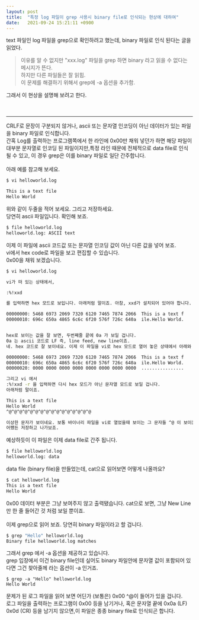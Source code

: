```yaml
---
layout: post
title:  "특정 log 파일이 grep 사용시 binary file로 인식되는 현상에 대하여"
date:   2021-09-24 15:21:11 +0900
---
```


text 파일인 log 파일을 grep으로 확인하려고 했는데, binary 파일로 인식 된다는 글을 읽었다.

>이유를 알 수 없지만 "xxx.log" 파일을 grep 하면 binary 라고 읽을 수 없다는 메시지가 뜬다.<br>
하지만 다른 파일들은 잘 읽힘.<br>
이 문제를 해결하기 위해서 grep에 -a 옵션을 추가함.<br>

그래서 이 현상을 설명해 보려고 한다.<br>
<br>
<br>

---

CRLF로 문장이 구분되지 않거나, ascii 또는 문자열 인코딩이 아닌 데이터가 있는 파일을 binary 파일로 인식합니다.<br>
간혹 Log를 출력하는 프로그램쪽에서 한 라인에 0x00만 채워 넣던가 하면 해당 파일이 대부분 문자열로 인코딩 된 파일이지만,특정 라인 때문에 전체적으로 data file로 인식될 수 있고, 이 경우 grep은 이를 binary 파일로 일단 간주합니다.
<br>
<br>
아래 예를 참고해 보세요.

```bash
$ vi helloworld.log

This is a text file
Hello World
```
위와 같이 두줄을 적어 보세요. 그리고 저장하세요.<br>
당연히 ascii 파일입니다. 확인해 보죠.<br>
```bash
$ file helloworld.log
helloworld.log: ASCII text
```

이제 이 파일에 ascii 코드값 또는 문자열 인코딩 값이 아닌 다른 값을 넣어 보죠.<br>
vi에서 hex code로 파일을 보고 편집할 수 있습니다.<br>
0x00을 채워 보겠습니다.<br>

```bash
$ vi helloworld.log

vi가 떠 있는 상태에서,

:%!xxd

를 입력하면 hex 모드로 보입니다. 아래처럼 말이죠. 아참, xxd가 설치되어 있어야 합니다. sudo apt-get install xxd

00000000: 5468 6973 2069 7320 6120 7465 7874 2066  This is a text f
00000010: 696c 650a 4865 6c6c 6f20 576f 726c 640a  ile.Hello World.


hex로 보이는 값을 잘 보면, 두번째줄 끝에 0a 가 보일 겁니다.
0a 는 ascii 코드로 LF 즉, line feed, new line이죠.
네. hex 코드로 잘 보이네요. 이제 이 파일을 vi로 hex 모드로 열어 놓은 상태에서 아래와 같이 한줄 더 추가해 보세요.

00000000: 5468 6973 2069 7320 6120 7465 7874 2066  This is a text f
00000010: 696c 650a 4865 6c6c 6f20 576f 726c 640a  ile.Hello World.
00000020: 0000 0000 0000 0000 0000 0000 0000 0000  ................

그리고 vi 에서
:%!xxd -r 을 입력하면 다시 hex 모드가 아닌 문자열 모드로 보일 겁니다.
아래처럼 말이죠.

This is a text file
Hello World
^@^@^@^@^@^@^@^@^@^@^@^@^@^@^@^@

이상한 문자가 보이네요. 보통 바이너리 파일을 vi로 열었을때 보이는 그 문자들 ^@ 이 보이는군요.
어쨌든 저장하고 나가보죠.
```

예상하듯이 이 파일은 이제 data file로 간주 됩니다.
```bash
$ file helloworld.log
helloworld.log: data
```

data file (binary file)을 만들었는데, cat으로 읽어보면 어떻게 나올까요?
```bash
$ cat helloworld.log
This is a text file
Hello World

```

0x00 데이터 부분은 그냥 보여주지 않고 출력됐습니다. cat으로 보면, 그냥 New Line만 한 줄 들어간 것 처럼 보일 뿐이죠.<br>
<br>
이제 grep으로 읽어 보죠. 당연히 binary 파일이라고 할 겁니다.
```bash
$ grep "Hello" helloworld.log
Binary file helloworld.log matches
```

그래서 grep 에서 -a 옵션을 제공하고 있습니다.<br>
grep 입장에서 이건 binary file인데 싶어도 binary 파일안에 문자열 값이 포함되어 있다면 그건 찾아줄께 라는 옵션이 -a 인거죠.
```
$ grep -a "Hello" helloworld.log
Hello World
```

문제가 된 로그 파일을 읽어 보면 어딘가 (보통은) 0x00 ^@이 들어가 있을 겁니다.<br>
로그 파일을 출력하는 프로그램이 0x00 등을 남기거나, 혹은 문자열 끝에 0x0a (LF) 0x0d (CR) 등을 남기지 않으면,이 파일은 종종 binary file로 인식되곤 합니다.
